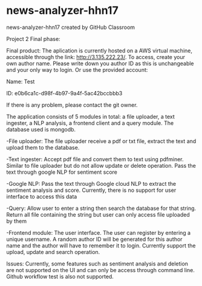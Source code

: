 # news-analyzer-hhn17
news-analyzer-hhn17 created by GitHub Classroom

Project 2 Final phase:

Final product:
The aplication is currently hosted on a AWS virtual machine, accessible through the link: http://3.135.222.23/.
To access, create your own author name. Please write down you author ID as this is unchangeable and your only way to login.
Or use the provided account:

Name: Test

ID: e0b6ca1c-d98f-4b97-9a4f-5ac42bccbbb3

If there is any problem, please contact the git owner.

The application consists of 5 modules in total: a file uploader, a text ingester, a NLP analysis, a frontend client and a query module. The database used is mongodb. 

-File uploader:
The file uploader receive a pdf or txt file, extract the text and upload them to the database. 


-Text ingester:
Accept pdf file and convert them to text using pdfminer. Similar to file uploader but do not allow update or delete operation. 
Pass the text through google NLP for sentiment score

-Google NLP:
Pass the text through Google cloud NLP to extract the sentiment analysis and score. Currently, there is no support for user interface to access this data

-Query:
Allow user to enter a string then search the database for that string. Return all file containing the string but user can only access file uploaded by them

-Frontend module:
The user interface. The user can register by entering a unique username. A random author ID will be generated for this author name and the author will have to remember it to login. Currently support the upload, update and search operation. 


Issues:
Currently, some features such as sentiment analysis and deletion are not supported on the UI and can only be access through command line. Github workflow test is also not supported. 



